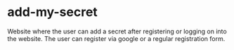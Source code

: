 # add-my-secret
Website where the user can add a secret after registering or logging on into the website. The user can register via google or a regular registration form.
